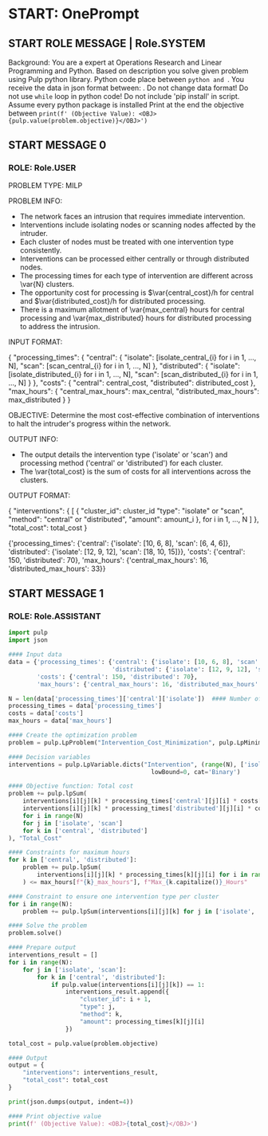 # START: OnePrompt 
## START ROLE MESSAGE | Role.SYSTEM 
Background: You are a expert at Operations Research and Linear Programming and Python. Based on description you solve given problem using Pulp python library. Python code place between ```python and ```. You receive the data in json format between: <DATA></DATA>. Do not change data format! Do not use `while` loop in python code! Do not include 'pip install' in script. Assume every python package is installed Print at the end the objective between <OBJ></OBJ> `print(f' (Objective Value): <OBJ>{pulp.value(problem.objective)}</OBJ>')`  
## START MESSAGE 0 
### ROLE: Role.USER
<DESCRIPTION>
PROBLEM TYPE: MILP

PROBLEM INFO:

- The network faces an intrusion that requires immediate intervention.
- Interventions include isolating nodes or scanning nodes affected by the intruder.
- Each cluster of nodes must be treated with one intervention type consistently.
- Interventions can be processed either centrally or through distributed nodes.
- The processing times for each type of intervention are different across \var{N} clusters.
- The opportunity cost for processing is $\var{central_cost}/h for central and $\var{distributed_cost}/h for distributed processing.
- There is a maximum allotment of \var{max_central} hours for central processing and \var{max_distributed} hours for distributed processing to address the intrusion.

INPUT FORMAT: 

{
    "processing_times": {
        "central": {
            "isolate": [isolate_central_{i} for i in 1, ..., N],
            "scan": [scan_central_{i} for i in 1, ..., N]
        },
        "distributed": {
            "isolate": [isolate_distributed_{i} for i in 1, ..., N],
            "scan": [scan_distributed_{i} for i in 1, ..., N]
        }
    },
    "costs": {
        "central": central_cost,
        "distributed": distributed_cost
    },
    "max_hours": {
        "central_max_hours": max_central,
        "distributed_max_hours": max_distributed
    }
}

OBJECTIVE: Determine the most cost-effective combination of interventions to halt the intruder's progress within the network.

OUTPUT INFO:

- The output details the intervention type ('isolate' or 'scan') and processing method ('central' or 'distributed') for each cluster.
- The \var{total_cost} is the sum of costs for all interventions across the clusters.

OUTPUT FORMAT:

{
    "interventions": {
        [
            {
            "cluster_id": cluster_id
            "type": "isolate" or "scan",
            "method": "central" or "distributed",
            "amount": amount_i
            },
            for i in 1, ..., N
        ]
    },
    "total_cost": total_cost
}





</DESCRIPTION>
<DATA>
{'processing_times': {'central': {'isolate': [10, 6, 8], 'scan': [6, 4, 6]}, 'distributed': {'isolate': [12, 9, 12], 'scan': [18, 10, 15]}}, 'costs': {'central': 150, 'distributed': 70}, 'max_hours': {'central_max_hours': 16, 'distributed_max_hours': 33}}</DATA>


## START MESSAGE 1 
### ROLE: Role.ASSISTANT
```python
import pulp
import json

#### Input data
data = {'processing_times': {'central': {'isolate': [10, 6, 8], 'scan': [6, 4, 6]}, 
                             'distributed': {'isolate': [12, 9, 12], 'scan': [18, 10, 15]}}, 
        'costs': {'central': 150, 'distributed': 70}, 
        'max_hours': {'central_max_hours': 16, 'distributed_max_hours': 33}}

N = len(data['processing_times']['central']['isolate'])  #### Number of clusters
processing_times = data['processing_times']
costs = data['costs']
max_hours = data['max_hours']

#### Create the optimization problem
problem = pulp.LpProblem("Intervention_Cost_Minimization", pulp.LpMinimize)

#### Decision variables
interventions = pulp.LpVariable.dicts("Intervention", (range(N), ['isolate', 'scan'], ['central', 'distributed']), 
                                        lowBound=0, cat='Binary')

#### Objective function: Total cost
problem += pulp.lpSum(
    interventions[i][j][k] * processing_times['central'][j][i] * costs['central'] + 
    interventions[i][j][k] * processing_times['distributed'][j][i] * costs['distributed'] 
    for i in range(N) 
    for j in ['isolate', 'scan'] 
    for k in ['central', 'distributed']
), "Total_Cost"

#### Constraints for maximum hours
for k in ['central', 'distributed']:
    problem += pulp.lpSum(
        interventions[i][j][k] * processing_times[k][j][i] for i in range(N) for j in ['isolate', 'scan']
    ) <= max_hours[f"{k}_max_hours"], f"Max_{k.capitalize()}_Hours"

#### Constraint to ensure one intervention type per cluster
for i in range(N):
    problem += pulp.lpSum(interventions[i][j][k] for j in ['isolate', 'scan'] for k in ['central', 'distributed']) == 1, f"One_Intervention_Cluster_{i+1}"

#### Solve the problem
problem.solve()

#### Prepare output
interventions_result = []
for i in range(N):
    for j in ['isolate', 'scan']:
        for k in ['central', 'distributed']:
            if pulp.value(interventions[i][j][k]) == 1:
                interventions_result.append({
                    "cluster_id": i + 1,
                    "type": j,
                    "method": k,
                    "amount": processing_times[k][j][i]
                })

total_cost = pulp.value(problem.objective)

#### Output
output = {
    "interventions": interventions_result,
    "total_cost": total_cost
}

print(json.dumps(output, indent=4))

#### Print objective value
print(f' (Objective Value): <OBJ>{total_cost}</OBJ>')
```

